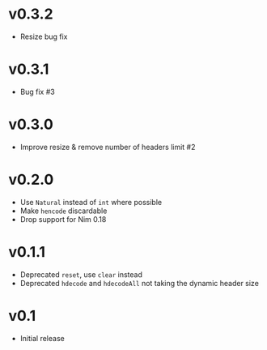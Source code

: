 # v0.3.2

* Resize bug fix

# v0.3.1

* Bug fix #3

# v0.3.0

* Improve resize & remove number of headers limit #2

# v0.2.0

* Use `Natural` instead of `int` where possible
* Make `hencode` discardable
* Drop support for Nim 0.18

# v0.1.1

* Deprecated `reset`, use `clear` instead
* Deprecated `hdecode` and `hdecodeAll`
  not taking the dynamic header size

# v0.1

* Initial release
